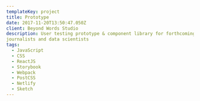 ```yaml
---
templateKey: project
title: Prototype
date: 2017-11-20T13:50:47.050Z
client: Beyond Words Studio
description: User testing prototype & component library for forthcoming data website for
journalists and data scientists
tags:
  - JavaScript
  - CSS
  - ReactJS
  - Storybook
  - Webpack
  - PostCSS
  - Netlify
  - Sketch
---
```


